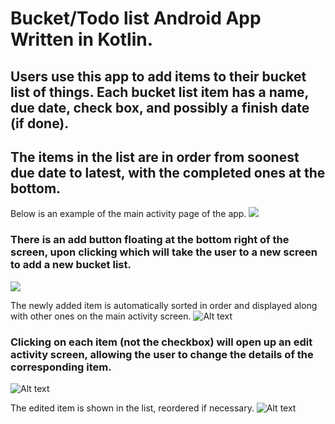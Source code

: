 # Bucket/Todo list Android App Written in Kotlin.

## Users use this app to add items to their bucket list of things. Each bucket list item has a name, due date, check box, and possibly a finish date (if done). 

## The items in the list are in order from soonest due date to latest, with the completed ones at the bottom.

Below is an example of the main activity page of the app.
![](img/main.png)

### There is an add button floating at the bottom right of the screen, upon clicking which will take the user to a new screen to add a new bucket list.
![](img/add.png)

The newly added item is automatically sorted in order and displayed along with other ones on the main activity screen.
![Alt text](img/after_add.png)

### Clicking on each item (not the checkbox) will open up an edit activity screen, allowing the user to change the details of the corresponding item.
![Alt text](img/edit.png)

The edited item is shown in the list, reordered if necessary. 
![Alt text](img/after_edit.png)









 
